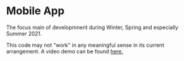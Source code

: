 # Mobile App
The focus main of developmnent during Winter, Spring and especially Summer 2021. 

This code may not "work" in any meaningful sense in its current arrangement. A video demo can be found [here.](https://drive.google.com/file/d/1yBp355vQ9XWDF7oqcf298AggIvNDtGhO/view?usp=sharing)